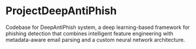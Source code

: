 # ProjectDeepAntiPhish
Codebase for DeepAntiPhish system, a deep learning-based framework for phishing detection that combines intelligent feature engineering with metadata-aware email parsing and a custom neural network architecture.
